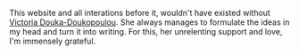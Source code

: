 This website and all interations before it, wouldn't have existed without [Victoria Douka-Doukopoulou](http://dkdkpl.com/). She always manages to formulate the ideas in my head and turn it into writing. For this, her unrelenting support and love, I'm immensely grateful.